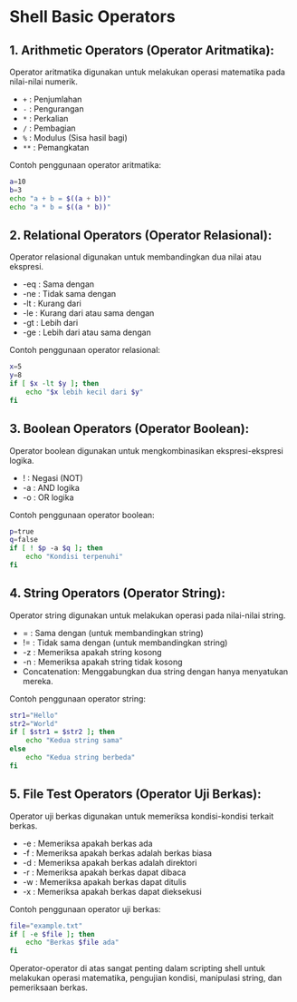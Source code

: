 # Shell Basic Operators

## 1. Arithmetic Operators (Operator Aritmatika):
Operator aritmatika digunakan untuk melakukan operasi matematika pada nilai-nilai numerik.
- `+` : Penjumlahan
- `-` : Pengurangan
- `*` : Perkalian
- `/` : Pembagian
- `%` : Modulus (Sisa hasil bagi)
- `**` : Pemangkatan
  
Contoh penggunaan operator aritmatika:

```sh
a=10
b=3
echo "a + b = $((a + b))"
echo "a * b = $((a * b))"
```
## 2. Relational Operators (Operator Relasional):
Operator relasional digunakan untuk membandingkan dua nilai atau ekspresi.

- -eq : Sama dengan
- -ne : Tidak sama dengan
- -lt : Kurang dari
- -le : Kurang dari atau sama dengan
- -gt : Lebih dari
- -ge : Lebih dari atau sama dengan
  
Contoh penggunaan operator relasional:

```sh
x=5
y=8
if [ $x -lt $y ]; then
    echo "$x lebih kecil dari $y"
fi
```
## 3. Boolean Operators (Operator Boolean):
Operator boolean digunakan untuk mengkombinasikan ekspresi-ekspresi logika.

- ! : Negasi (NOT)
- -a : AND logika
- -o : OR logika
  
Contoh penggunaan operator boolean:

```sh
p=true
q=false
if [ ! $p -a $q ]; then
    echo "Kondisi terpenuhi"
fi
```
## 4. String Operators (Operator String):
Operator string digunakan untuk melakukan operasi pada nilai-nilai string.

- = : Sama dengan (untuk membandingkan string)
- != : Tidak sama dengan (untuk membandingkan string)
- -z : Memeriksa apakah string kosong
- -n : Memeriksa apakah string tidak kosong
- Concatenation: Menggabungkan dua string dengan hanya menyatukan mereka.

Contoh penggunaan operator string:

```sh
str1="Hello"
str2="World"
if [ $str1 = $str2 ]; then
    echo "Kedua string sama"
else
    echo "Kedua string berbeda"
fi
```

## 5. File Test Operators (Operator Uji Berkas):
Operator uji berkas digunakan untuk memeriksa kondisi-kondisi terkait berkas.

- -e : Memeriksa apakah berkas ada
- -f : Memeriksa apakah berkas adalah berkas biasa
- -d : Memeriksa apakah berkas adalah direktori
- -r : Memeriksa apakah berkas dapat dibaca
- -w : Memeriksa apakah berkas dapat ditulis
- -x : Memeriksa apakah berkas dapat dieksekusi
  
Contoh penggunaan operator uji berkas:

```sh
file="example.txt"
if [ -e $file ]; then
    echo "Berkas $file ada"
fi
```

Operator-operator di atas sangat penting dalam scripting shell untuk melakukan operasi matematika, pengujian kondisi, manipulasi string, dan pemeriksaan berkas.
